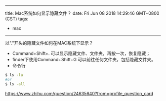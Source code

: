 
---
title: Mac系统如何显示隐藏文件？
date: Fri Jun 08 2018 14:29:46 GMT+0800 (CST)
tags:
 - mac
---

以"."开头的隐藏文件如何在MAC系统下显示？


- Command+Shift+. 可以显示隐藏文件、文件夹，再按一次，恢复隐藏；
- finder下使用Command+Shift+G 可以前往任何文件夹，包括隐藏文件夹。
- 命令行
```bash
$ ls -la
#or
$ ls -all
```

https://www.zhihu.com/question/24635640?from=profile_question_card